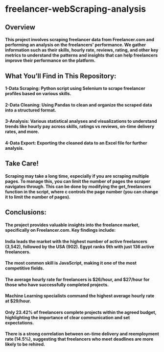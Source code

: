 # freelancer-webScraping-analysis

## Overview
#### This project involves scraping freelancer data from Freelancer.com and performing an analysis on the freelancers' performance. We gather information such as their skills, hourly rate, reviews, rating, and other key metrics to understand the patterns and insights that can help freelancers improve their performance on the platform.

## What You’ll Find in This Repository:
#### 1-Data Scraping: Python script using Selenium to scrape freelancer profiles based on various skills.
#### 2-Data Cleaning: Using Pandas to clean and organize the scraped data into a structured format.
#### 3-Analysis: Various statistical analyses and visualizations to understand trends like hourly pay across skills, ratings vs reviews, on-time delivery rates, and more.
#### 4-Data Export: Exporting the cleaned data to an Excel file for further analysis.

## Take Care!
#### Scraping may take a long time, especially if you are scraping multiple pages. To manage this, you can limit the number of pages the scraper navigates through. This can be done by modifying the get_freelancers function in the script, where c controls the page number (you can change it to limit the number of pages).

## Conclusions:
#### The project provides valuable insights into the freelance market, specifically on Freelancer.com. Key findings include:

#### India leads the market with the highest number of active freelancers (3,542), followed by the USA (902). Egypt ranks 9th with just 136 active freelancers.

#### The most common skill is JavaScript, making it one of the most competitive fields.

#### The average hourly rate for freelancers is $26/hour, and $27/hour for those who have successfully completed projects.

#### Machine Learning specialists command the highest average hourly rate at $29/hour.

#### Only 23.42% of freelancers complete projects within the agreed budget, highlighting the importance of clear communication and set expectations.

#### There is a strong correlation between on-time delivery and reemployment rate (14.5%), suggesting that freelancers who meet deadlines are more likely to be rehired.
